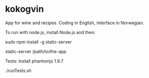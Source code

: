 kokogvin
========

App for wine and recipes. Coding in English, interface in Norwegian.

To run with node.js, install Node.js and then:

sudo npm install -g static-server

static-server /path/to/the-app

Tests: 
Install phantomjs 1.9.7

./runTests.sh

